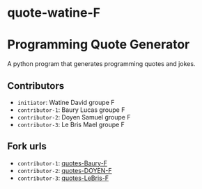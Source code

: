 # quote-watine-F
# Programming Quote Generator

A python program that generates programming quotes and jokes.

## Contributors
- `initiator`: Watine David groupe F
- `contributor-1`: Baury Lucas groupe F 
- `contributor-2`: Doyen Samuel groupe F 
- `contributor-3`: Le Bris Mael groupe F 

## Fork urls
- `contributor-1`: [quotes-Baury-F](https://github.com/Mjalnar/quote-baury-F.git)
- `contributor-2`: [quotes-DOYEN-F](https://github.com/Xiteryus/quote-DOYEN-F.git)
- `contributor-3`: [quotes-LeBris-F](https://github.com/Feilho/quote-lebris-F.git)
